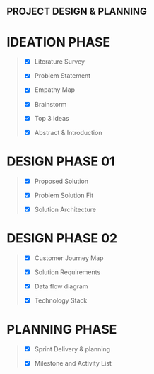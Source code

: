 ## PROJECT DESIGN & PLANNING

# IDEATION PHASE

> - [x] Literature Survey 
>  
> - [x] Problem Statement
> 
> - [x] Empathy Map
> 
> - [x] Brainstorm
> 
> - [x] Top 3 Ideas
>
> - [x] Abstract & Introduction

# DESIGN PHASE 01

> - [x] Proposed Solution
>
> - [x] Problem Solution Fit
>
> - [X] Solution Architecture

# DESIGN PHASE 02

> - [x] Customer Journey Map 
>
> - [x] Solution Requirements
>
> - [x] Data flow diagram
>
> - [x] Technology Stack

# PLANNING PHASE

> - [x] Sprint Delivery & planning
>
> - [x] Milestone and Activity List